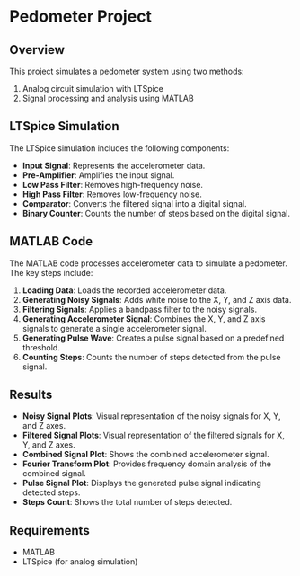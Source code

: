 # Pedometer Project

## Overview

This project simulates a pedometer system using two methods:
1. Analog circuit simulation with LTSpice
2. Signal processing and analysis using MATLAB

## LTSpice Simulation

The LTSpice simulation includes the following components:
- **Input Signal**: Represents the accelerometer data.
- **Pre-Amplifier**: Amplifies the input signal.
- **Low Pass Filter**: Removes high-frequency noise.
- **High Pass Filter**: Removes low-frequency noise.
- **Comparator**: Converts the filtered signal into a digital signal.
- **Binary Counter**: Counts the number of steps based on the digital signal.

## MATLAB Code

The MATLAB code processes accelerometer data to simulate a pedometer. The key steps include:

1. **Loading Data**: Loads the recorded accelerometer data.
2. **Generating Noisy Signals**: Adds white noise to the X, Y, and Z axis data.
3. **Filtering Signals**: Applies a bandpass filter to the noisy signals.
4. **Generating Accelerometer Signal**: Combines the X, Y, and Z axis signals to generate a single accelerometer signal.
5. **Generating Pulse Wave**: Creates a pulse signal based on a predefined threshold.
6. **Counting Steps**: Counts the number of steps detected from the pulse signal.

## Results

- **Noisy Signal Plots**: Visual representation of the noisy signals for X, Y, and Z axes.
- **Filtered Signal Plots**: Visual representation of the filtered signals for X, Y, and Z axes.
- **Combined Signal Plot**: Shows the combined accelerometer signal.
- **Fourier Transform Plot**: Provides frequency domain analysis of the combined signal.
- **Pulse Signal Plot**: Displays the generated pulse signal indicating detected steps.
- **Steps Count**: Shows the total number of steps detected.

## Requirements

- MATLAB
- LTSpice (for analog simulation)
